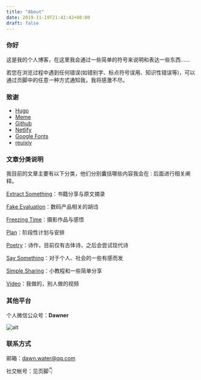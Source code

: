 ```yaml
---
title: "About"
date: 2019-11-19T21:42:42+08:00
draft: false
---
```


### 你好

这是我的个人博客，在这里我会通过一些简单的符号来说明和表达一些东西……

若您在浏览过程中遇到任何错误(如错别字、标点符号误用、知识性错误等)，可以通过页脚中的任意一种方式通知我，我将感激不尽。

### 致谢

- [Hugo](https://gohugo.io/)
- [Meme](https://themes.gohugo.io/hugo-theme-meme/)
- [Github](https://github.com/)
- [Netlify](https://app.netlify.com/)
- [Google Fonts](https://fonts.google.com/)
- [reuixiy](https://io-oi.me/)

### 文章分类说明

我目前的文章主要有以下分类，他们分别囊括哪些内容我会在`：`后面进行相关阐释。

[Extract Something](https://dawner.top/categories/extract-something/)：书籍分享与原文摘录

[Fake Evaluation](https://dawner.top/categories/fake-evaluation/)：数码产品相关的胡诌

[Freezing Time](https://dawner.top/categories/freezing-time/)：摄影作品与感悟

[Plan](https://dawner.top/categories/plan/)：阶段性计划与安排

[Poetry](https://dawner.top/categories/poetry/)：诗作，目前仅有古体诗，之后会尝试现代诗

[Say Something](https://dawner.top/categories/say-something/)：对于个人、社会的一些有感而发

[Simple Sharing](https://dawner.top/categories/simple-sharing/)：小教程和一些简单分享

[Video](https://dawner.top/categories/video/)：我做的，别人做的视频

### 其他平台

个人微信公众号：**Dawner**

![alt](https://dawnblog-1300625500.cos.ap-guangzhou.myqcloud.com/images/20200307163758.png "扫码即可关注")

### 联系方式

邮箱：dawn.water@qq.com

社交帐号：见页脚👇

